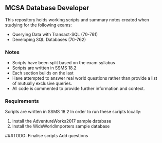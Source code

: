 ## MCSA Database Developer
This repository holds working scripts and summary notes created when studying for the following exams:
* Querying Data with Transact-SQL (70-761)
* Developing SQL Databases (70-762)

### Notes
* Scripts have been split based on the exam syllabus
* Scripts are written in SSMS 18.2
* Each section builds on the last
* Have attempted to answer real world questions rather than provide a list of mutually exclusive queries. 
* All code is commented to provide further information and context.

### Requirements
Scripts are written in SSMS 18.2
In order to run these scripts locally:
1. Install the AdventureWorks2017 sample database
2. Install the WideWorldImporters sample database

###TODO:
Finalise scripts
Add questions

